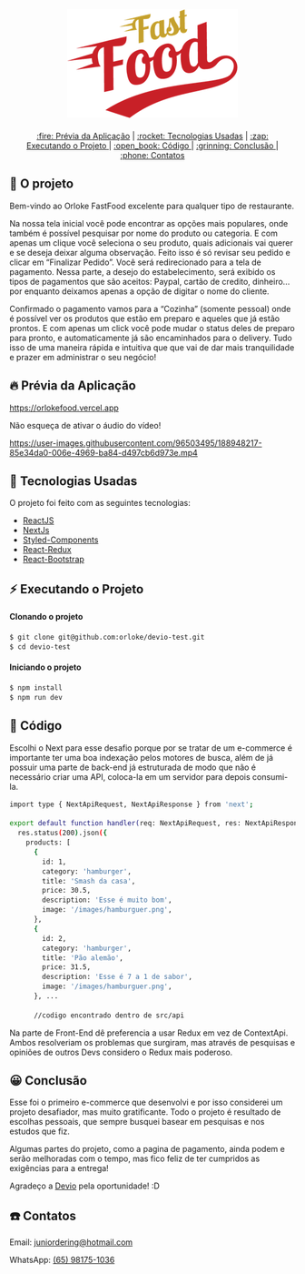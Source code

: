 <div align="center" style="margin-bottom: 20px;">
<img alt="demonstração da pagina" src="./public/images/fastfood-logo.png" width="auto" heigth="auto"/>
</div>

<div align="center" style="margin: 20px;">
    <p align="center" >
      <a href="#fire-prévia-da-aplicação"> :fire: Prévia da Aplicação</a> |
      <a href="#rocket-tecnologias-usadas"> :rocket: Tecnologias Usadas</a> |
      <a href="#zap-executando-o-projeto"> :zap: Executando o Projeto </a> |
      <a href="#open_book-código"> :open_book: Código </a> |
      <a href="#grinning-conclusão"> :grinning: Conclusão </a> |
      <a href="#phone-contatos"> :phone: Contatos </a>
    </p>
</div>

## :barber: O projeto

Bem-vindo ao Orloke FastFood excelente para qualquer tipo de restaurante.


Na nossa tela inicial você pode encontrar as opções mais populares, onde também é possível pesquisar por nome do produto ou categoria. E com apenas um clique você seleciona o seu produto, quais adicionais vai querer e se deseja deixar alguma observação. Feito isso é só revisar seu pedido e clicar em “Finalizar Pedido”.
Você será redirecionado para a tela de pagamento. Nessa parte, a desejo do estabelecimento, será exibido os tipos de pagamentos que são aceitos: Paypal, cartão de credito, dinheiro... por enquanto deixamos apenas a opção de digitar o nome do cliente.


Confirmado o pagamento vamos para a “Cozinha” (somente pessoal) onde é possível ver os produtos que estão em preparo e aqueles que já estão prontos. E com apenas um click você pode mudar o status deles de preparo para pronto, e automaticamente já são encaminhados para o delivery. Tudo isso de uma maneira rápida e intuitiva que que vai de dar mais tranquilidade e prazer em administrar o seu negócio! 

## :fire: Prévia da Aplicação

https://orlokefood.vercel.app

Não esqueça de ativar o áudio do vídeo!

https://user-images.githubusercontent.com/96503495/188948217-85e34da0-006e-4969-ba84-d497cb6d973e.mp4

## :rocket: Tecnologias Usadas

O projeto foi feito com as seguintes tecnologias:

- [ReactJS](https://pt-br.reactjs.org/)
- [NextJs](https://nextjs.org)
- [Styled-Components](https://styled-components.com/)
- [React-Redux](https://react-redux.js.org)
- [React-Bootstrap](https://react-bootstrap.github.io)

## :zap: Executando o Projeto
#### Clonando o projeto

```sh
$ git clone git@github.com:orloke/devio-test.git
$ cd devio-test
```

#### Iniciando o projeto

```sh
$ npm install
$ npm run dev
```

## :open_book: Código

Escolhi o Next para esse desafio porque por se tratar de um e-commerce é importante ter uma boa indexação pelos motores de busca, além de já possuir uma parte de back-end já estruturada de modo que não é necessário criar uma API, coloca-la em um servidor para depois consumi-la. 

```sh
import type { NextApiRequest, NextApiResponse } from 'next';

export default function handler(req: NextApiRequest, res: NextApiResponse) {
  res.status(200).json({
    products: [
      {
        id: 1,
        category: 'hamburger',
        title: 'Smash da casa',
        price: 30.5,
        description: 'Esse é muito bom',
        image: '/images/hamburguer.png',
      },
      {
        id: 2,
        category: 'hamburger',
        title: 'Pão alemão',
        price: 31.5,
        description: 'Esse é 7 a 1 de sabor',
        image: '/images/hamburguer.png',
      }, ...
      
      //codigo encontrado dentro de src/api
```
Na parte de Front-End dê preferencia a usar Redux em vez de ContextApi. Ambos resolveriam os problemas que surgiram, mas através de pesquisas e opiniões de outros Devs considero o Redux mais poderoso. 

## :grinning: Conclusão

Esse foi o primeiro e-commerce que desenvolvi e por isso considerei um projeto desafiador, mas muito gratificante. Todo o projeto é resultado de escolhas pessoais, que sempre busquei basear em pesquisas e nos estudos que fiz. 

Algumas partes do projeto, como a pagina de pagamento, ainda podem e serão melhoradas com o tempo, mas fico feliz de ter cumpridos as exigências para a entrega!

Agradeço a [Devio](https://devio.com.br/) pela oportunidade! :D


## :phone: Contatos

Email: [juniordering@hotmail.com](juniordering@hotmail.com)

WhatsApp: [(65) 98175-1036](https://wa.me/5565981751036)



